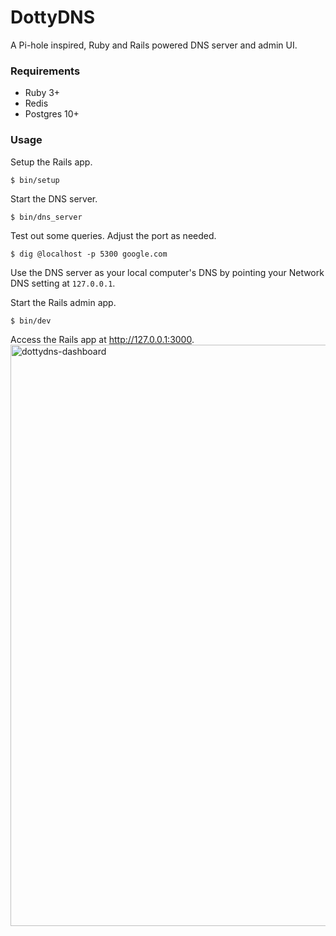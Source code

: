 # DottyDNS

A Pi-hole inspired, Ruby and Rails powered DNS server and admin UI.

### Requirements

- Ruby 3+
- Redis
- Postgres 10+

### Usage

Setup the Rails app.
```
$ bin/setup
```

Start the DNS server.
```
$ bin/dns_server
```

Test out some queries. Adjust the port as needed.
```
$ dig @localhost -p 5300 google.com
```

Use the DNS server as your local computer's DNS by pointing your Network DNS setting at `127.0.0.1`.

Start the Rails admin app.
```
$ bin/dev
```

Access the Rails app at http://127.0.0.1:3000.
<img width="930" alt="dottydns-dashboard" src="https://github.com/bweave/dotty_dns/assets/6437945/d367bce5-96b1-463c-8d69-f84687a2b118">
